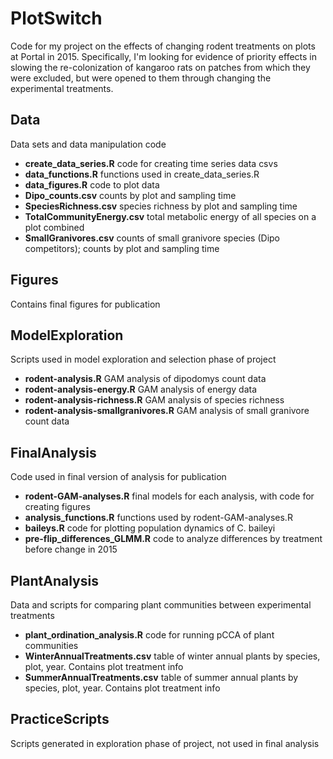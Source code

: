 # PlotSwitch
Code for my project on the effects of changing rodent treatments on plots at Portal in 2015. Specifically, I'm looking for evidence of priority effects in slowing the re-colonization of kangaroo rats on patches from which they were excluded, but were opened to them through changing the experimental treatments. 

## Data
Data sets and data manipulation code
  * __create_data_series.R__ code for creating time series data csvs
  * __data_functions.R__ functions used in create_data_series.R
  * __data_figures.R__ code to plot data
  * __Dipo_counts.csv__ counts by plot and sampling time
  * __SpeciesRichness.csv__ species richness by plot and sampling time
  * __TotalCommunityEnergy.csv__ total metabolic energy of all species on a plot combined
  * __SmallGranivores.csv__ counts of small granivore species (Dipo competitors); counts by plot and sampling time
  
## Figures
Contains final figures for publication

## ModelExploration
Scripts used in model exploration and selection phase of project
  * __rodent-analysis.R__ GAM analysis of dipodomys count data
  * __rodent-analysis-energy.R__ GAM analysis of energy data
  * __rodent-analysis-richness.R__ GAM analysis of species richness
  * __rodent-analysis-smallgranivores.R__ GAM analysis of small granivore count data
  
## FinalAnalysis
Code used in final version of analysis for publication
  * __rodent-GAM-analyses.R__ final models for each analysis, with code for creating figures
  * __analysis_functions.R__ functions used by rodent-GAM-analyses.R
  * __baileys.R__ code for plotting population dynamics of C. baileyi
  * __pre-flip_differences_GLMM.R__ code to analyze differences by treatment before change in 2015

## PlantAnalysis
Data and scripts for comparing plant communities between experimental treatments
  * __plant_ordination_analysis.R__ code for running pCCA of plant communities
  * __WinterAnnualTreatments.csv__ table of winter annual plants by species, plot, year. Contains plot treatment info
  * __SummerAnnualTreatments.csv__ table of summer annual plants by species, plot, year. Contains plot treatment info

## PracticeScripts
Scripts generated in exploration phase of project, not used in final analysis

